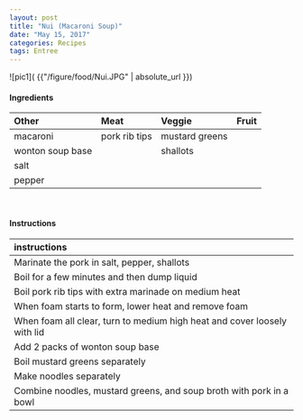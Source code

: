 ```yaml
---
layout: post
title: "Nui (Macaroni Soup)"
date: "May 15, 2017"
categories: Recipes
tags: Entree
---
```




![pic1]( {{"/figure/food/Nui.JPG" | absolute_url }})




#### Ingredients

<table class = "presenttab">
 <thead>
  <tr>
   <th style="text-align:left;"> Other </th>
   <th style="text-align:left;"> Meat </th>
   <th style="text-align:left;"> Veggie </th>
   <th style="text-align:left;"> Fruit </th>
  </tr>
 </thead>
<tbody>
  <tr>
   <td style="text-align:left;"> macaroni </td>
   <td style="text-align:left;"> pork rib tips </td>
   <td style="text-align:left;"> mustard greens </td>
   <td style="text-align:left;">  </td>
  </tr>
  <tr>
   <td style="text-align:left;"> wonton soup base </td>
   <td style="text-align:left;">  </td>
   <td style="text-align:left;"> shallots </td>
   <td style="text-align:left;">  </td>
  </tr>
  <tr>
   <td style="text-align:left;"> salt </td>
   <td style="text-align:left;">  </td>
   <td style="text-align:left;">  </td>
   <td style="text-align:left;">  </td>
  </tr>
  <tr>
   <td style="text-align:left;"> pepper </td>
   <td style="text-align:left;">  </td>
   <td style="text-align:left;">  </td>
   <td style="text-align:left;">  </td>
  </tr>
</tbody>
</table>

<br>

#### Instructions

<table class = "presenttabnoh">
 <thead>
  <tr>
   <th style="text-align:left;"> instructions </th>
  </tr>
 </thead>
<tbody>
  <tr>
   <td style="text-align:left;"> Marinate the pork in salt, pepper, shallots </td>
  </tr>
  <tr>
   <td style="text-align:left;"> Boil for a few minutes and then dump liquid </td>
  </tr>
  <tr>
   <td style="text-align:left;"> Boil pork rib tips with extra marinade on medium heat </td>
  </tr>
  <tr>
   <td style="text-align:left;"> When foam starts to form, lower heat and remove foam </td>
  </tr>
  <tr>
   <td style="text-align:left;"> When foam all clear, turn to medium high heat and cover loosely with lid </td>
  </tr>
  <tr>
   <td style="text-align:left;"> Add 2 packs of wonton soup base </td>
  </tr>
  <tr>
   <td style="text-align:left;"> Boil mustard greens separately </td>
  </tr>
  <tr>
   <td style="text-align:left;"> Make noodles separately </td>
  </tr>
  <tr>
   <td style="text-align:left;"> Combine noodles, mustard greens, and soup broth with pork in a bowl </td>
  </tr>
</tbody>
</table>

